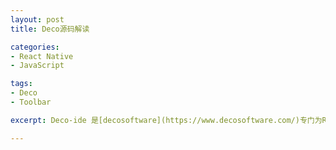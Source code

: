 ```yaml
---
layout: post
title: Deco源码解读

categories:
- React Native
- JavaScript

tags:
- Deco
- Toolbar

excerpt: Deco-ide 是[decosoftware](https://www.decosoftware.com/)专门为React Native 开发的有空IDE.其特点是可以拖拽控件，可以查看控件属性，可以控制模拟器。

---
```

